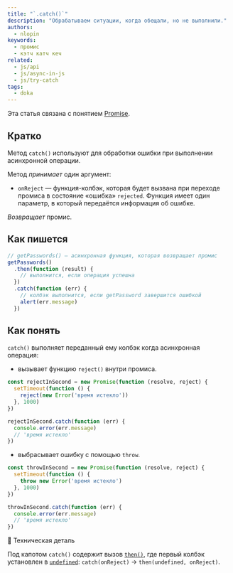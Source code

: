 ```yaml
---
title: "`.catch()`"
description: "Обрабатываем ситуации, когда обещали, но не выполнили."
authors:
  - nlopin
keywords:
  - промис
  - кэтч катч кеч
related:
  - js/api
  - js/async-in-js
  - js/try-catch
tags:
  - doka
---
```


Эта статья связана с понятием [Promise](/js/promise/).

## Кратко

Метод `catch()` используют для обработки ошибки при выполнении асинхронной операции.

Метод _принимает_ один аргумент:

- `onReject` — функция-колбэк, которая будет вызвана при переходе промиса в состояние «ошибка» `rejected`. Функция имеет один параметр, в который передаётся информация об ошибке.

_Возвращает_ промис.

## Как пишется

```js
// getPasswords() — асинхронная функция, которая возвращает промис
getPasswords()
  .then(function (result) {
    // выполнится, если операция успешна
  })
  .catch(function (err) {
    // колбэк выполнится, если getPassword завершится ошибкой
    alert(err.message)
  })
```

## Как понять

`catch()` выполняет переданный ему колбэк когда асинхронная операция:

- вызывает функцию `reject()` внутри промиса.

```js
const rejectInSecond = new Promise(function (resolve, reject) {
  setTimeout(function () {
    reject(new Error('время истекло'))
  }, 1000)
})

rejectInSecond.catch(function (err) {
  console.error(err.message)
  // 'время истекло'
})
```

- выбрасывает ошибку с помощью `throw`.

```js
const throwInSecond = new Promise(function (resolve, reject) {
  setTimeout(function () {
    throw new Error('время истекло')
  }, 1000)
})

throwInSecond.catch(function (err) {
  console.error(err.message)
  // 'время истекло'
})
```

🔧 Техническая деталь

Под капотом `catch()` содержит вызов [`then()`](/js/promise-then/), где первый колбэк установлен в [`undefined`](/js/undefined/): `catch(onReject)` → `then(undefined, onReject)`.
